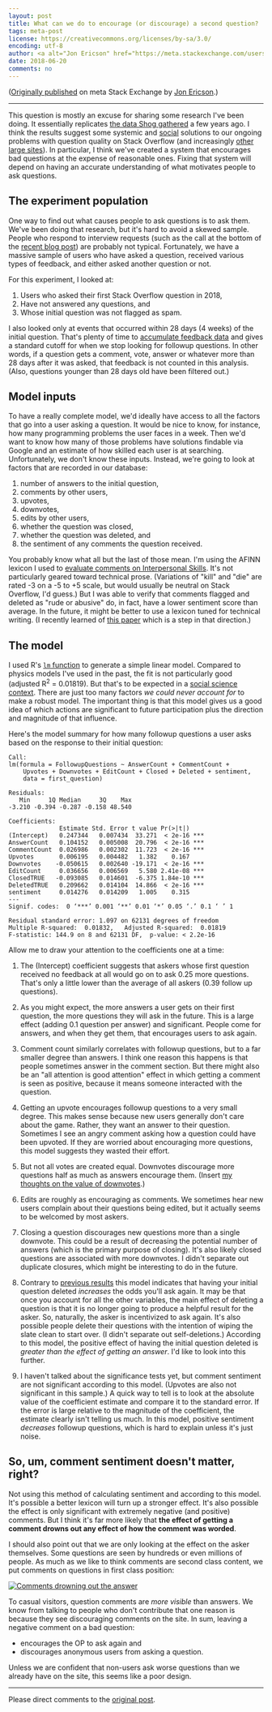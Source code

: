 ```yaml
---
layout: post
title: What can we do to encourage (or discourage) a second question?
tags: meta-post 
license: https://creativecommons.org/licenses/by-sa/3.0/
encoding: utf-8
author: <a alt="Jon Ericson" href="https://meta.stackexchange.com/users/1438/jon-ericson">Jon Ericson</a>
date: 2018-06-20
comments: no
---
```


([Originally published](https://meta.stackexchange.com/q/311504/1438) on meta Stack Exchange by <a alt="Jon Ericson" href="https://meta.stackexchange.com/users/1438/jon-ericson">Jon Ericson</a>.)

---

This question is mostly an excuse for sharing some research I've been doing. It essentially replicates [the data Shog gathered](https://meta.stackexchange.com/questions/216683/what-happens-to-new-users) a few years ago. I think the results suggest some systemic and [social](https://meta.stackoverflow.com/questions/368577/learning-the-art-of-not-replying-how-to-be-more-welcoming) solutions to our ongoing problems with question quality on Stack Overflow (and increasingly [other large sites](https://stackexchange.com/sites#questionsperday)). In particular, I think we've created a system that encourages bad questions at the expense of reasonable ones. Fixing that system will depend on having an accurate understanding of what motivates people to ask questions.

## The experiment population

One way to find out what causes people to ask questions is to ask them. We've been doing that research, but it's hard to avoid a skewed sample. People who respond to interview requests (such as the call at the bottom of the [recent blog post](https://stackoverflow.blog/2018/04/26/stack-overflow-isnt-very-welcoming-its-time-for-that-to-change/)) are probably not typical. Fortunately, we have a massive sample of users who have asked a question, received various types of feedback, and either asked another question or not.

For this experiment, I looked at:

1. Users who asked their first Stack Overflow question in 2018,
2. Have not answered any questions, and
3. Whose initial question was not flagged as spam.

I also looked only at events that occurred within 28 days (4 weeks) of the initial question. That's plenty of time to [accumulate feedback data](https://meta.stackexchange.com/questions/302970/how-is-question-quality-measured-in-a-b-tests) and gives a standard cutoff for when we stop looking for followup questions. In other words, if a question gets a comment, vote, answer or whatever more than 28 days after it was asked, that feedback is not counted in this analysis. (Also, questions younger than 28 days old have been filtered out.)

## Model inputs

To have a really complete model, we'd ideally have access to all the factors that go into a user asking a question. It would be nice to know, for instance, how many programming problems the user faces in a week. Then we'd want to know how many of those problems have solutions findable via Google and an estimate of how skilled each user is at searching. Unfortunately, we don't know these inputs. Instead, we're going to look at factors that are recorded in our database:

1. number of answers to the initial question,
2. comments by other users,
3. upvotes,
4. downvotes,
5. edits by other users,
6. whether the question was closed,
7. whether the question was deleted, and
8. the sentiment of any comments the question received. 

You probably know what all but the last of those mean. I'm using the AFINN lexicon I used to [evaluate comments on Interpersonal Skills](https://interpersonal.meta.stackexchange.com/a/2807/8). It's not particularly geared toward technical prose. (Variations of "kill" and "die" are rated -3 on a -5 to +5 scale, but would usually be neutral on Stack Overflow, I'd guess.) But I was able to verify that comments flagged and deleted as "rude or abusive" do, in fact, have a lower sentiment score than average. In the future, it might be better to use a lexicon tuned for technical writing. (I recently learned of [this paper](https://arxiv.org/pdf/1803.02300.pdf) which is a step in that direction.)

## The model

I used R's [`lm` function](https://www.rdocumentation.org/packages/stats/versions/3.5.0/topics/lm) to generate a simple linear model. Compared to physics models I've used in the past, the fit is not particularly good (adjusted R<sup>2</sup> = 0.01819). But that's to be expected in a [social science context](https://stats.stackexchange.com/questions/114919/low-r2-value-in-social-science-or-education-research). There are just too many factors _we could never account for_ to make a robust model. The important thing is that this model gives us a good idea of which actions are significant to future participation plus the direction and magnitude of that influence.

Here's the model summary for how many followup questions a user asks based on the response to their initial question:

    Call:
    lm(formula = FollowupQuestions ~ AnswerCount + CommentCount + 
        Upvotes + Downvotes + EditCount + Closed + Deleted + sentiment, 
        data = first_question)
    
    Residuals:
       Min     1Q Median     3Q    Max 
    -3.210 -0.394 -0.287 -0.158 48.540 
    
    Coefficients:
                  Estimate Std. Error t value Pr(>|t|)    
    (Intercept)   0.247344   0.007434  33.271  < 2e-16 ***
    AnswerCount   0.104152   0.005008  20.796  < 2e-16 ***
    CommentCount  0.026986   0.002302  11.723  < 2e-16 ***
    Upvotes       0.006195   0.004482   1.382    0.167    
    Downvotes    -0.050615   0.002640 -19.171  < 2e-16 ***
    EditCount     0.036656   0.006569   5.580 2.41e-08 ***
    ClosedTRUE   -0.093085   0.014601  -6.375 1.84e-10 ***
    DeletedTRUE   0.209662   0.014104  14.866  < 2e-16 ***
    sentiment     0.014276   0.014209   1.005    0.315    
    ---
    Signif. codes:  0 ‘***’ 0.001 ‘**’ 0.01 ‘*’ 0.05 ‘.’ 0.1 ‘ ’ 1
    
    Residual standard error: 1.097 on 62131 degrees of freedom
    Multiple R-squared:  0.01832,	Adjusted R-squared:  0.01819 
    F-statistic: 144.9 on 8 and 62131 DF,  p-value: < 2.2e-16

Allow me to draw your attention to the coefficients one at a time:

1. The (Intercept) coefficient suggests that askers whose first question received no feedback at all would go on to ask 0.25 more questions. That's only a little lower than the average of all askers (0.39 follow up questions). 

2. As you might expect, the more answers a user gets on their first question, the more questions they will ask in the future. This is a large effect (adding 0.1 question per answer) and significant. People come for answers, and when they get them, that encourages users to ask again.

3. Comment count similarly correlates with followup questions, but to a far smaller degree than answers. I think one reason this happens is that people sometimes answer in the comment section. But there might also be an "all attention is good attention" effect in which getting a comment is seen as positive, because it means someone interacted with the question.

4. Getting an upvote encourages followup questions to a very small degree. This makes sense because new users generally don't care about the game. Rather, they want an answer to their question. Sometimes I see an angry comment asking how a question could have been upvoted. If they are worried about encouraging more questions, this model suggests they wasted their effort.

5. But not all votes are created equal. Downvotes discourage more questions half as much as answers encourage them. (Insert [my thoughts on the value of downvotes](/2015/05/18/downvotes.html).)

6. Edits are roughly as encouraging as comments. We sometimes hear new users complain about their questions being edited, but it actually seems to be welcomed by most askers.

7. Closing a question discourages new questions more than a single downvote. This could be a result of decreasing the potential number of answers (which is the primary purpose of closing). It's also likely closed questions are associated with more downvotes. I didn't separate out duplicate closures, which might be interesting to do in the future.

8. Contrary to [previous results](https://meta.stackexchange.com/a/216700/1438) this model indicates that having your initial question deleted _increases_ the odds you'll ask again. It may be that once you account for all the other variables, the main effect of deleting a question is that it is no longer going to produce a helpful result for the asker. So, naturally, the asker is incentivized to ask again. It's also possible people delete their questions with the intention of wiping the slate clean to start over. (I didn't separate out self-deletions.) According to this model, the positive effect of having the initial question deleted is _greater than the effect of getting an answer_. I'd like to look into this further.

9. I haven't talked about the significance tests yet, but comment sentiment are not significant according to this model. (Upvotes are also not significant in this sample.) A quick way to tell is to look at the absolute value of the coefficient estimate and compare it to the standard error. If the error is large relative to the magnitude of the coefficient, the estimate clearly isn't telling us much. In this model, positive sentiment _decreases_ followup questions, which is hard to explain unless it's just noise.

## So, um, comment sentiment doesn't matter, right?

Not using this method of calculating sentiment and according to this model. It's possible a better lexicon will turn up a stronger effect. It's also possible the effect is only significant with extremely negative (and positive) comments. But I think it's far more likely that **the effect of getting a comment drowns out any effect of how the comment was worded**. 

I should also point out that we are only looking at the effect on the asker themselves. Some questions are seen by hundreds or even millions of people. As much as we like to think comments are second class content, we put comments on questions in first class position:

[![Comments drowning out the answer][1]](https://stackoverflow.com/questions/503093/how-do-i-redirect-to-another-webpage)

To casual visitors, question comments are _more visible_ than answers. We know from talking to people who don't contribute that one reason is because they see discouraging comments on the site. In sum, leaving a negative comment on a bad question:

* encourages the OP to ask again and
* discourages anonymous users from asking a question.

Unless we are confident that non-users ask worse questions than we already have on the site, this seems like a poor design.

  [1]: https://i.stack.imgur.com/qIJfz.jpg

---

Please direct comments to the [original post](https://meta.stackexchange.com/q/311504/1438).


